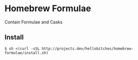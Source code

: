 # Homebrew Formulae

Contain Formulae and Casks

## Install

```shell
$ sh <(curl -sSL http://projects.dev/hellobitches/homebrew-formulae/install.sh) 
```
